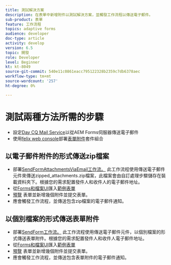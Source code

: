 ```yaml
---
title: 測試解決方案
description: 在表單中新增附件以測試解決方案，並觸發工作流程以傳送電子郵件。
sub-product: 表單
feature: 工作流程
topics: adaptive forms
audience: developer
doc-type: article
activity: develop
version: 6.5
topic: 開發
role: Developer
level: Beginner
kt: kt-8049
source-git-commit: 540e11c0861eacc795122328b2359c7db6378aec
workflow-type: tm+mt
source-wordcount: '257'
ht-degree: 0%

---
```



# 測試兩種方法所需的步驟

* 設定[Day CQ Mail Service](https://experienceleague.adobe.com/docs/experience-manager-65/administering/operations/notification.html?lang=en#configuring-the-mail-service)以從AEM Forms伺服器傳送電子郵件
* 使用[felix web console](http://localhost:4502/system/console/bundles)部署[表單附件](assets/formattachments.formattachments.core-1.0-SNAPSHOT.jar)套件組合

## 以電子郵件附件的形式傳送zip檔案



* 部署[SendFormAttachmentsViaEmail工作流。](assets/zipped-form-attachments-model.zip) 此工作流程使用傳送電子郵件元件來傳送zipped_attachments.zip檔案，此檔案會由自訂處理步驟儲存在裝載資料夾下。根據您的需求配置發件人和收件人的電子郵件地址。
* 從[Forms和檔案UI](http://localhost:4502/aem/forms.html/content/dam/formsanddocuments)匯入[範例表單](assets/zip-form-attachments-form.zip)
* [預覽](http://localhost:4502/content/dam/formsanddocuments/zippformattachments/jcr:content?wcmmode=disabled) 表單並新增幾個附件並提交表單。
* 應會觸發工作流程，並傳送包含zip檔案的電子郵件通知。

## 以個別檔案的形式傳送表單附件

* 部署[SendForm工作流。](assets/send-form-attachments-model.zip) 此工作流程使用傳送電子郵件元件，以個別檔案的形式傳送表單附件。根據您的需求配置發件人和收件人電子郵件地址。
* 從[Forms和檔案UI](http://localhost:4502/aem/forms.html/content/dam/formsanddocuments)匯入[範例表單](assets/send-list-attachments-form.zip)
* [預覽](http://localhost:4502/content/dam/formsanddocuments/sendlistofattachments/jcr:content?wcmmode=disabled) 表單並新增幾個附件並提交表單。
* 應會觸發工作流程，並傳送包含表單附件的電子郵件通知。
